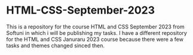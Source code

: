 # HTML-CSS-September-2023
This is a repository for the course HTML and CSS September 2023 from Softuni in which i will be publishing my tasks. I have a different repository for the HTML and CSS Januraru 2023 course because there were a few tasks and themes changed sinced then.
